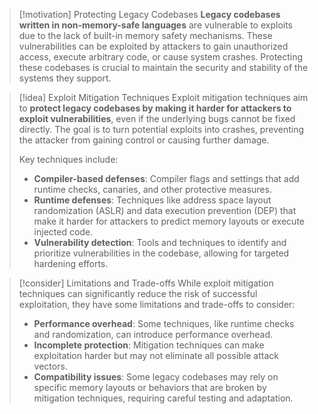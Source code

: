 > [!motivation] Protecting Legacy Codebases 
> **Legacy codebases written in non-memory-safe languages** are vulnerable to exploits due to the lack of built-in memory safety mechanisms. These vulnerabilities can be exploited by attackers to gain unauthorized access, execute arbitrary code, or cause system crashes. Protecting these codebases is crucial to maintain the security and stability of the systems they support.

> [!idea] Exploit Mitigation Techniques
> Exploit mitigation techniques aim to **protect legacy codebases by making it harder for attackers to exploit vulnerabilities**, even if the underlying bugs cannot be fixed directly. The goal is to turn potential exploits into crashes, preventing the attacker from gaining control or causing further damage.
> 
> Key techniques include:
> - **Compiler-based defenses**: Compiler flags and settings that add runtime checks, canaries, and other protective measures.
> - **Runtime defenses**: Techniques like address space layout randomization (ASLR) and data execution prevention (DEP) that make it harder for attackers to predict memory layouts or execute injected code.
> - **Vulnerability detection**: Tools and techniques to identify and prioritize vulnerabilities in the codebase, allowing for targeted hardening efforts.

> [!consider] Limitations and Trade-offs
> While exploit mitigation techniques can significantly reduce the risk of successful exploitation, they have some limitations and trade-offs to consider:
> - **Performance overhead**: Some techniques, like runtime checks and randomization, can introduce performance overhead.
> - **Incomplete protection**: Mitigation techniques can make exploitation harder but may not eliminate all possible attack vectors.
> - **Compatibility issues**: Some legacy codebases may rely on specific memory layouts or behaviors that are broken by mitigation techniques, requiring careful testing and adaptation.

